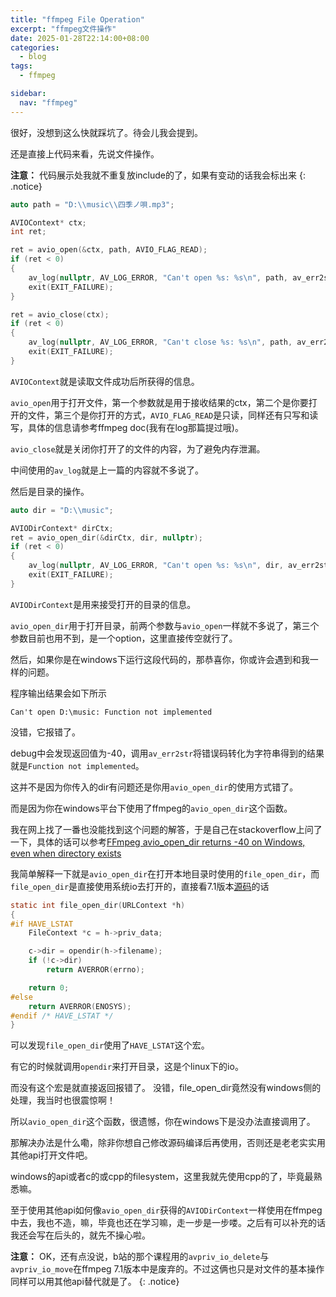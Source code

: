 ```yaml
---
title: "ffmpeg File Operation"
excerpt: "ffmpeg文件操作"
date: 2025-01-28T22:14:00+08:00
categories:
  - blog
tags:
  - ffmpeg

sidebar:
  nav: "ffmpeg"
---
```


很好，没想到这么快就踩坑了。待会儿我会提到。

还是直接上代码来看，先说文件操作。

**注意：** 代码展示处我就不重复放include的了，如果有变动的话我会标出来
{: .notice}
```cpp
auto path = "D:\\music\\四季ノ唄.mp3";

AVIOContext* ctx;
int ret;

ret = avio_open(&ctx, path, AVIO_FLAG_READ);
if (ret < 0)
{
    av_log(nullptr, AV_LOG_ERROR, "Can't open %s: %s\n", path, av_err2str(ret));
    exit(EXIT_FAILURE);
}

ret = avio_close(ctx);
if (ret < 0)
{
    av_log(nullptr, AV_LOG_ERROR, "Can't close %s: %s\n", path, av_err2str(ret));
    exit(EXIT_FAILURE);
}
```
`AVIOContext`就是读取文件成功后所获得的信息。

`avio_open`用于打开文件，第一个参数就是用于接收结果的ctx，第二个是你要打开的文件，第三个是你打开的方式，`AVIO_FLAG_READ`是只读，同样还有只写和读写，具体的信息请参考ffmpeg doc(我有在log那篇提过哦)。

`avio_close`就是关闭你打开了的文件的内容，为了避免内存泄漏。

中间使用的`av_log`就是上一篇的内容就不多说了。

然后是目录的操作。
```cpp
auto dir = "D:\\music";

AVIODirContext* dirCtx;
ret = avio_open_dir(&dirCtx, dir, nullptr);
if (ret < 0)
{
    av_log(nullptr, AV_LOG_ERROR, "Can't open %s: %s\n", dir, av_err2str(ret));
    exit(EXIT_FAILURE);
}
```
`AVIODirContext`是用来接受打开的目录的信息。

`avio_open_dir`用于打开目录，前两个参数与`avio_open`一样就不多说了，第三个参数目前也用不到，是一个option，这里直接传空就行了。

然后，如果你是在windows下运行这段代码的，那恭喜你，你或许会遇到和我一样的问题。

程序输出结果会如下所示
```
Can't open D:\music: Function not implemented
```
没错，它报错了。

debug中会发现返回值为-40，调用`av_err2str`将错误码转化为字符串得到的结果就是`Function not implemented`。

这并不是因为你传入的dir有问题还是你用`avio_open_dir`的使用方式错了。

而是因为你在windows平台下使用了ffmpeg的`avio_open_dir`这个函数。

我在网上找了一番也没能找到这个问题的解答，于是自己在stackoverflow上问了一下，具体的话可以参考[FFmpeg avio_open_dir returns -40 on Windows, even when directory exists][question]

我简单解释一下就是`avio_open_dir`在打开本地目录时使用的`file_open_dir`，而`file_open_dir`是直接使用系统io去打开的，直接看7.1版本[源码][source]的话
```c
static int file_open_dir(URLContext *h)
{
#if HAVE_LSTAT
    FileContext *c = h->priv_data;

    c->dir = opendir(h->filename);
    if (!c->dir)
        return AVERROR(errno);

    return 0;
#else
    return AVERROR(ENOSYS);
#endif /* HAVE_LSTAT */
}
```
可以发现`file_open_dir`使用了`HAVE_LSTAT`这个宏。

有它的时候就调用`opendir`来打开目录，这是个linux下的io。

而没有这个宏是就直接返回报错了。
没错，file_open_dir竟然没有windows侧的处理，我当时也很震惊啊！

所以`avio_open_dir`这个函数，很遗憾，你在windows下是没办法直接调用了。

那解决办法是什么嘞，除非你想自己修改源码编译后再使用，否则还是老老实实用其他api打开文件吧。

windows的api或者c的或cpp的filesystem，这里我就先使用cpp的了，毕竟最熟悉嘛。

至于使用其他api如何像`avio_open_dir`获得的`AVIODirContext`一样使用在ffmpeg中去，我也不造，嘛，毕竟也还在学习嘛，走一步是一步喽。之后有可以补充的话我还会写在后头的，就先不操心啦。

**注意：** OK，还有点没说，b站的那个课程用的`avpriv_io_delete`与`avpriv_io_move`在ffmpeg 7.1版本中是废弃的。不过这俩也只是对文件的基本操作同样可以用其他api替代就是了。
{: .notice}

<!-- link -->
[question]: https://stackoverflow.com/questions/79393752/ffmpeg-avio-open-dir-returns-40-on-windows-even-when-directory-exists
[source]: https://github.com/FFmpeg/FFmpeg/blob/85a327d9d06a26c7743f4b14902b848dab42c44f/libavformat/file.c#L324-L337
